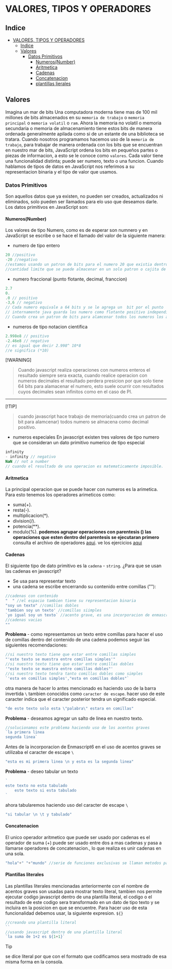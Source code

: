 # VALORES, TIPOS Y OPERADORES
## Indice
- [VALORES, TIPOS Y OPERADORES](#valores-tipos-y-operadores)
  - [Indice](#indice)
  - [Valores](#valores)
    - [Datos Primitivos](#datos-primitivos)
      - [Numeros(Number)](#numerosnumber)
      - [Aritmetica](#aritmetica)
      - [Cadenas](#cadenas)
      - [Concatenacion](#concatenacion)
      - [plantillas lierales](#plantillas-literales)
## Valores
Imagina un mar de bits
Una computadora moderna tiene mas de 100 mil millones de bits almacenados en su `memoria de trabajo` o `memoria principal` o `memoria volatil` o `ram`.
Ahora la memoria no volatil o memoria secundaria o memoria de almacenamiento tiene estos bits de manera ordenada generalmente apilada como si de un estante de una biblioteca se tratara.
Cuando nosotros programamos hacemos uso de la `memoria de trabajo`, para trabajar de manera ordenada con los bits que se encuentran en nuestro mar de bits, JavaScript ordena los bits en pequeños partes o piezas de informacion, a esto se le conoce como `valores`.
Cada valor tiene una funcionalidad distinta; puede ser numero, texto o una funcion.
Cuando hablamos de tipos de datos en JavaScript nos referimos a su representacion binaria y el tipo de valor que usamos.
### Datos Primitivos
Son aquellos datos que ya existen, no pueden ser creados, actualizados ni eliminados, solo pueden ser llamados para elo uso que deseamos darle.
Los datos primitivos en JavaScript son:
#### Numeros(Number)
Los valores de tipo Numero, como es de esperar son numnero y en JavaScript se escribe o se hace el llamado del valor de la siguiente manera:
- numero de tipo entero
```js
20 //positivo
-20 //negativo
//estamos usando un patron de bits para el numero 20 que existia dentro de la memoria de trabajo.
//cantidad limite que se puede almacenar en un solo patron o cajita de 64bits  es de 2 elevado a 64. Por cada numero la representacion siempre sera 64 bits en javascript
```
- numero fraccional (punto flotante, decimal, franccion)
```js
2.7 
0.
.0 // positivo
-3,6 // negativo
// Cada numero equivale a 64 bits y se le agrega un  bit por el punto
// internamente java guarda los numero como flotante positivo independientemente de su tipo de numero
// Cuando crea un patron de bits para alamcenar todos los numeros los almacena como decimal positivo.
```
- numeros de tipo notacion cientifica
```js
2.998e8 // positivo
-2.46e8 // negativo
// es igual que decir 2.998^ 10*8
//e significa (*10)
```
[!WARNING]
>Cuando javascript realiza operaciones con numeros enteros el resultado siempre sera exacta, cuando realice operacion con numeros decimales el resultado perdera presicion por que solo tiene 64 bits para alamacenar el numero, esto suele ocurrir con resultados cuyos decimales sean infinitos como en el caso de PI.
---
[!TIP]
>cuando javascript hace trabajo de memoria(cuando crea un patron de bit para alamcenar) todos numero se almacena como decimal positivo.
- numeros especiales 
En javascript existen tres valores de tipo numero que se consideran un dato primitivo numerico de tipo especial
```js
infinity
- infinity // negativo
NaN // not a number
// cuando el resultado de una operacion es matematicamente imposible.
```
#### Aritmetica
La principal operacion que se puede hacer con numeros es la arimetica.
Para esto tenemos los operadores arimeticos como:
- suma(+).
- resta(-).
- multiplicacion(*).
- division(/).
- potencia(**).
- modulo(%).
**podemos agrupar operaciones con parentesis () las operaciones que esten dentro del parentesis se ejecutaran primero**
consulta el archivo de operadores [aqui](./operadores.js). ve los ejercicios [aqui](./ejercicios.js)

#### Cadenas  
El siguiente tipo de dato primitivo es la `cadena` -  `string`.
¿Para que se usan las cadenas en javascript?
- Se usa para representar texto
- una cadena se escribe encerrando su contenido entre comillas (""):
```js
//cadenas con contenido
"  " //el espacio tambien tiene su representacion binaria
"soy un texto" //comillas dobles
'tambien soy un texto' //comillas siimples
`yo igual soy un texto` //acento grave, es una incorporacion de enmascript6, antes no existia y se usaba (\)
//cadenas vacias
"" 
```
**Problema** - como representamos un texto entre comillas
para hacer el uso de comillas dentro del contenido de una cadena podemos seguir las siguientes recomendaciones:
```js
//si nuestro texto tiene que estar entre comillas simples
"'este texto se muestra entre comillas simples'"
//si nuestro texto tiene que estar entre comillas dobles
'"este texto se muestra entre comillas dobles"'
//si nuestro texto tendra tanto comillas dobles como simples
`'esta en comillas simples',"esta en comillas dobles"`
```
otra manera de hacer lo antes mencionado es haciendo uso de la barra invertida  `\` tambien conocidos como `caracter de escape`.
hacer uso de este caracter indica que el caracter posterior tendra un significado especial.
```js
"de este texto solo esta \"palabra\" estara en comillas"
```
**Problema** - deseamos agregar un salto de linea en nuestro texto.
```js
//solucionamos este problema haciendo uso de los acentos graves
`la primera linea
segunda linea`
```
Antes de la incorporacion de Enmascript6 en el uso de acentos graves se utilizaba el caracter de escape `\`
```js
"esta es mi primera linea \n y esta es la segunda linea"
```
**Problema** - deseo tabular un texto
  ```js
  `
  este texto no esta tabulado
      este texto si esta tabulado
  `
  ```
ahora tabularemos haciendo uso del caracter de escape `\`
```js
"si tabular \n \t y tabulado"
```
#### Concatenacion
El unico operador aritmetico que puede ser usado por cadenas es el operador de suma (+) puede ser usado entre dos a mas cadenas y pasa a llamarse operadores de concatenacion., lo que realiza es unir cadenas en una sola.
```js
"hola"+" "+"mundo" //serie de funciones exclusivas se llaman metodos para modificar cadenas: ejemplo para mostrar la primera letra en mayusculas
```
#### Plantillas literales
Las plantillas literales mencionadas anteriormente con el nombre de acentos graves son usadas para mostrar texto literal, tambien nos permite ejecutar codigo javascript dentro de una plantilla literal, el codigo o el resultado de este codigo sera transformado en un dato de tipo texto y se incluira en la posicion en que se encuentre.
Para hacer uso de esta funcionalidad debemos usar, la siguiente expresion. `${}`
```js
//creando una plantilla literal
``
//usando javascript dentro de una plantilla literal
`la suma de 1+2 es ${1+1}`
```
> [!TIP]
> se dice literal por que con el formato que codificamos sera mostrado de esa misma forma en la consola.

